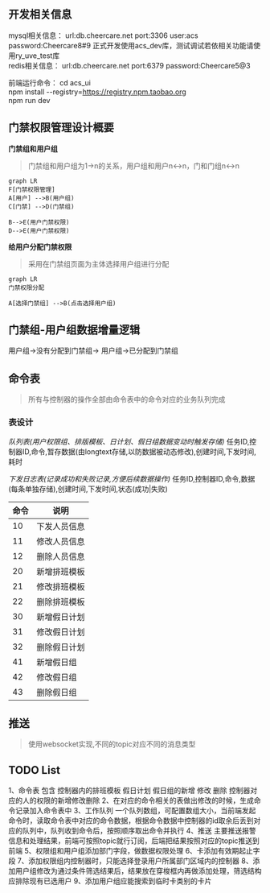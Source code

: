 ## 开发相关信息

mysql相关信息： url:db.cheercare.net port:3306 user:acs
password:Cheercare8#9
正式开发使用acs_dev库，测试调试若依相关功能请使用ry_uve_test库  
redis相关信息： url:db.cheercare.net port:6379 password:Cheercare5@3

前端运行命令： cd acs_ui  
npm install --registry=https://registry.npm.taobao.org  
npm run dev


## 门禁权限管理设计概要
**门禁组和用户组**
> 门禁组和用户组为1->n的关系，用户组和用户n<->n，门和门组n<->n
```mermaid
graph LR
F[门禁权限管理]
A[用户] -->B(用户组)
C[门禁] -->D(门禁组)

B-->E(用户门禁权限)
D-->E(用户门禁权限)

```

**给用户分配门禁权限**
> 采用在门禁组页面为主体选择用户组进行分配
```mermaid
graph LR
门禁权限分配

A[选择门禁组] -->B(点击选择用户组)

```


## 门禁组-用户组数据增量逻辑

用户组->没有分配到门禁组->
用户组->已分配到门禁组

## 命令表
> 所有与控制器的操作全部由命令表中的命令对应的业务队列完成

### 表设计

*队列表(用户权限组、排版模板、日计划、假日组数据变动时触发存储)*
任务ID,控制器ID,命令,暂存数据(由longtext存储,以防数据被动态修改),创建时间,下发时间,耗时

*下发日志表(记录成功和失败记录,方便后续数据操作)*
任务ID,控制器ID,命令,数据(每条单独存储),创建时间,下发时间,状态(成功|失败)

|命令|说明|
|--|--|
|10|下发人员信息|
|11|修改人员信息|
|12|删除人员信息|
|20|新增排班模板|
|21|修改排班模板|
|22|删除排班模板|
|30|新增假日计划|
|31|修改假日计划|
|32|删除假日计划|
|41|新增假日组|
|42|修改假日组|
|43|删除假日组|

## 推送
> 使用websocket实现,不同的topic对应不同的消息类型
>


## TODO List
1、命令表 包含 控制器内的排班模板 假日计划 假日组的新增 修改 删除
控制器对应的人的权限的新增修改删除
2、在对应的命令相关的表做出修改的时候，生成命令记录加入命令表中
3、工作队列  一个队列数组，可配置数组大小，当前端发起命令时，读取命令表中对应的命令数据，根据命令数据中控制器的id取余后丢到对应的队列中，队列收到命令后，按照顺序取出命令并执行
4、推送 主要推送报警信息和处理结果，前端可按照topic就行订阅，后端把结果按照对应的topic推送到前端
5、权限组和用户组添加部门字段，做数据权限处理
6、卡添加有效期起止字段
7、添加权限组内控制器时，只能选择登录用户所属部门区域内的控制器
8、添加用户组修改为通过条件筛选结果后，结果放在穿梭框内再做添加处理，筛选结构应排除现有已选用户
9、添加用户组应能搜索到临时卡类别的卡片